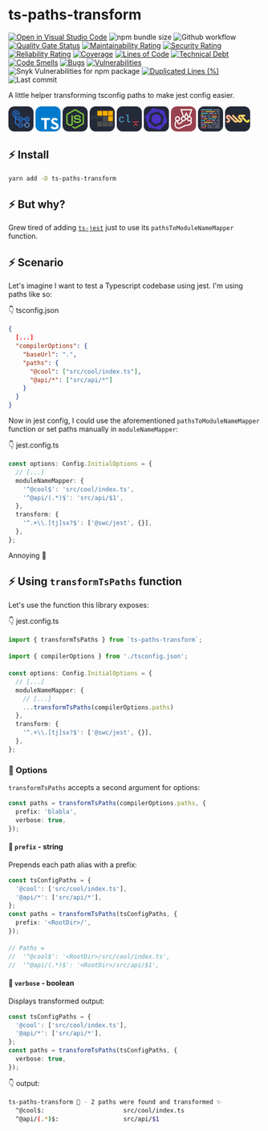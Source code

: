 # ts-paths-transform

[![Open in Visual Studio Code](https://img.shields.io/static/v1?logo=visualstudiocode&label=&message=Open%20in%20Visual%20Studio%20Code&labelColor=2c2c32&color=007acc&logoColor=007acc)](https://github.dev/jpb06/ts-paths-transform)
![npm bundle size](https://img.shields.io/bundlephobia/min/ts-paths-transform)
![Github workflow](https://img.shields.io/github/actions/workflow/status/jpb06/ts-paths-transform/tests-scan.yml?branch=main&logo=github-actions&label=last%20workflow)
[![Quality Gate Status](https://sonarcloud.io/api/project_badges/measure?project=jpb06_ts-paths-transform&metric=alert_status)](https://sonarcloud.io/summary/new_code?id=jpb06_ts-paths-transform)
[![Maintainability Rating](https://sonarcloud.io/api/project_badges/measure?project=jpb06_ts-paths-transform&metric=sqale_rating)](https://sonarcloud.io/dashboard?id=jpb06_ts-paths-transform)
[![Security Rating](https://sonarcloud.io/api/project_badges/measure?project=jpb06_ts-paths-transform&metric=security_rating)](https://sonarcloud.io/dashboard?id=jpb06_ts-paths-transform)
[![Reliability Rating](https://sonarcloud.io/api/project_badges/measure?project=jpb06_ts-paths-transform&metric=reliability_rating)](https://sonarcloud.io/dashboard?id=jpb06_ts-paths-transform)
[![Coverage](https://sonarcloud.io/api/project_badges/measure?project=jpb06_ts-paths-transform&metric=coverage)](https://sonarcloud.io/dashboard?id=jpb06_ts-paths-transform)
[![Lines of Code](https://sonarcloud.io/api/project_badges/measure?project=jpb06_ts-paths-transform&metric=ncloc)](https://sonarcloud.io/summary/new_code?id=jpb06_ts-paths-transform)
[![Technical Debt](https://sonarcloud.io/api/project_badges/measure?project=jpb06_ts-paths-transform&metric=sqale_index)](https://sonarcloud.io/summary/new_code?id=jpb06_ts-paths-transform)
[![Code Smells](https://sonarcloud.io/api/project_badges/measure?project=jpb06_ts-paths-transform&metric=code_smells)](https://sonarcloud.io/dashboard?id=jpb06_ts-paths-transform)
[![Bugs](https://sonarcloud.io/api/project_badges/measure?project=jpb06_ts-paths-transform&metric=bugs)](https://sonarcloud.io/summary/new_code?id=jpb06_ts-paths-transform)
[![Vulnerabilities](https://sonarcloud.io/api/project_badges/measure?project=jpb06_ts-paths-transform&metric=vulnerabilities)](https://sonarcloud.io/summary/new_code?id=jpb06_ts-paths-transform)
![Snyk Vulnerabilities for npm package](https://img.shields.io/snyk/vulnerabilities/npm/ts-paths-transform?label=snyk%20vulnerabilities)
[![Duplicated Lines (%)](https://sonarcloud.io/api/project_badges/measure?project=jpb06_ts-paths-transform&metric=duplicated_lines_density)](https://sonarcloud.io/dashboard?id=jpb06_ts-paths-transform)
![Last commit](https://img.shields.io/github/last-commit/jpb06/ts-paths-transform?logo=git)

A little helper transforming tsconfig paths to make jest config easier.

<!-- readme-package-icons start -->

<p align="left"><a href="https://docs.github.com/en/actions" target="_blank"><img height="50" src="https://raw.githubusercontent.com/jpb06/jpb06/master/icons/GithubActions-Dark.svg" /></a>&nbsp;<a href="https://www.typescriptlang.org/docs/" target="_blank"><img height="50" src="https://raw.githubusercontent.com/jpb06/jpb06/master/icons/TypeScript.svg" /></a>&nbsp;<a href="https://nodejs.org/en/docs/" target="_blank"><img height="50" src="https://raw.githubusercontent.com/jpb06/jpb06/master/icons/NodeJS-Dark.svg" /></a>&nbsp;<a href="https://pnpm.io/motivation" target="_blank"><img height="50" src="https://raw.githubusercontent.com/jpb06/jpb06/master/icons/Pnpm-Dark.svg" /></a>&nbsp;<a href="https://github.com/conventional-changelog" target="_blank"><img height="50" src="https://raw.githubusercontent.com/jpb06/jpb06/master/icons/CommitLint.Dark.svg" /></a>&nbsp;<a href="https://eslint.org/docs/latest/" target="_blank"><img height="50" src="https://raw.githubusercontent.com/jpb06/jpb06/master/icons/Eslint-Dark.svg" /></a>&nbsp;<a href="https://jestjs.io/docs/getting-started" target="_blank"><img height="50" src="https://raw.githubusercontent.com/jpb06/jpb06/master/icons/Jest.svg" /></a>&nbsp;<a href="https://prettier.io/docs/en/index.html" target="_blank"><img height="50" src="https://raw.githubusercontent.com/jpb06/jpb06/master/icons/Prettier-Dark.svg" /></a>&nbsp;<a href="https://swc.rs/docs/getting-started" target="_blank"><img height="50" src="https://raw.githubusercontent.com/jpb06/jpb06/master/icons/Swc-Dark.svg" /></a></p>

<!-- readme-package-icons end -->

## ⚡ Install

```bash
yarn add -D ts-paths-transform
```

## ⚡ But why?

Grew tired of adding [`ts-jest`](https://github.com/kulshekhar/ts-jest) just to use its `pathsToModuleNameMapper` function.

## ⚡ Scenario

Let's imagine I want to test a Typescript codebase using jest. I'm using paths like so:

👇 tsconfig.json

```json
{
  [...]
  "compilerOptions": {
    "baseUrl": ".",
    "paths": {
      "@cool": ["src/cool/index.ts"],
      "@api/*": ["src/api/*"]
    }
  }
}
```

Now in jest config, I could use the aforementioned `pathsToModuleNameMapper` function or set paths manually in `moduleNameMapper`:

👇 jest.config.ts

```typescript
const options: Config.InitialOptions = {
  // [...]
  moduleNameMapper: {
    '^@cool$': 'src/cool/index.ts',
    '^@api/(.*)$': 'src/api/$1',
  },
  transform: {
    '^.+\\.[tj]sx?$': ['@swc/jest', {}],
  },
};
```

Annoying 🥲

## ⚡ Using `transformTsPaths` function

Let's use the function this library exposes:

👇 jest.config.ts

```typescript
import { transformTsPaths } from `ts-paths-transform`;

import { compilerOptions } from './tsconfig.json';

const options: Config.InitialOptions = {
  // [...]
  moduleNameMapper: {
    // [...]
    ...transformTsPaths(compilerOptions.paths)
  },
  transform: {
    '^.+\\.[tj]sx?$': ['@swc/jest', {}],
  },
};
```

### 🔶 Options

`transformTsPaths` accepts a second argument for options:

```typescript
const paths = transformTsPaths(compilerOptions.paths, {
  prefix: 'blabla',
  verbose: true,
});
```

#### 🧿 `prefix` - string

Prepends each path alias with a prefix:

```typescript
const tsConfigPaths = {
  '@cool': ['src/cool/index.ts'],
  '@api/*': ['src/api/*'],
};
const paths = transformTsPaths(tsConfigPaths, {
  prefix: '<RootDir>/',
});

// Paths =
//  '^@cool$': '<RootDir>/src/cool/index.ts',
//  '^@api/(.*)$': '<RootDir>/src/api/$1',
```

#### 🧿 `verbose` - boolean

Displays transformed output:

```typescript
const tsConfigPaths = {
  '@cool': ['src/cool/index.ts'],
  '@api/*': ['src/api/*'],
};
const paths = transformTsPaths(tsConfigPaths, {
  verbose: true,
});
```

👇 output:

```bash
ts-paths-transform 🚀 - 2 paths were found and transformed ✨
  ^@cool$:                      src/cool/index.ts
  ^@api/(.*)$:                  src/api/$1
```
